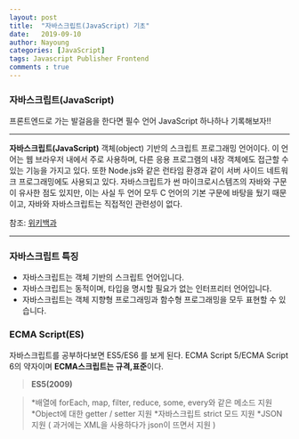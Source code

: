 ```yaml
---
layout: post
title:  "자바스크립트(JavaScript) 기초"
date:   2019-09-10
author: Nayoung
categories: [JavaScript]
tags: Javascript Publisher Frontend
comments : true
---
```




### 자바스크립트(JavaScript)
<span>프론트엔드로 가는 발걸음을 한다면 필수 언어 JavaScript</span>
<span class="dp-bl"> 하나하나 기록해보자!! </span>

----------------------------------------------------------------

**자바스크립트(JavaScript)** 객체(object) 기반의 스크립트 프로그래밍 언어이다. 이 언어는 웹 브라우저 내에서 주로 사용하며, 다른 응용 프로그램의 내장 객체에도 접근할 수 있는 기능을 가지고 있다. 또한 Node.js와 같은 런타임 환경과 같이 서버 사이드 네트워크 프로그래밍에도 사용되고 있다. 자바스크립트가 썬 마이크로시스템즈의 자바와 구문이 유사한 점도 있지만, 이는 사실 두 언어 모두 C 언어의 기본 구문에 바탕을 뒀기 때문이고, 자바와 자바스크립트는 직접적인 관련성이 없다.

참조: [위키백과](https://ko.wikipedia.org/wiki/%EC%9E%90%EB%B0%94%EC%8A%A4%ED%81%AC%EB%A6%BD%ED%8A%B8)

------------------------------------------------------------------

### 자바스크립트 특징
<span class="ft1 dp-bl"> </span>

- 자바스크립트는 객체 기반의 스크립트 언어입니다.
- 자바스크립트는 동적이며, 타입을 명시할 필요가 없는 인터프리터 언어입니다.
- 자바스크립트는 객체 지향형 프로그래밍과 함수형 프로그래밍을 모두 표현할 수 있습니다.

### ECMA Script(ES)
<span class="ft1 dp-bl"> 자바스크립트를 공부하다보면 ES5/ES6 를 보게 된다. ECMA Script 5/ECMA Script 6의 약자이며 <strong>ECMA스크립트는 규격,표준</strong>이다.</span>
> **ES5(2009)**

>*배열에 forEach, map, filter, reduce, some, every와 같은 메소드 지원
>*Object에 대한 getter / setter 지원
>*자바스크립트 strict 모드 지원
>*JSON 지원 ( 과거에는 XML을 사용하다가 json이 뜨면서 지원 )

